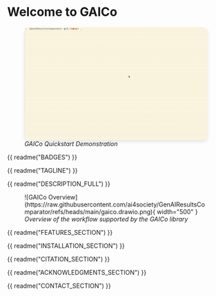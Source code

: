 # Welcome to GAICo

<figure markdown="span">
  <img src="https://raw.githubusercontent.com/ai4society/GenAIResultsComparator/refs/heads/main/quickstart.gif" alt="GIF Showing GAICo's Quickstart" style="display: block; margin: auto; border-radius: 10px; box-shadow: 0 4px 8px rgba(0, 0, 0, 0.1);">
  <figcaption><em>GAICo Quickstart Demonstration</em></figcaption>
</figure>

{{ readme("BADGES") }}

{{ readme("TAGLINE") }}

{{ readme("DESCRIPTION_FULL") }}

<figure markdown="span">
  ![GAICo Overview](https://raw.githubusercontent.com/ai4society/GenAIResultsComparator/refs/heads/main/gaico.drawio.png){ width="500" }
  <figcaption><em>Overview of the workflow supported by the <i>GAICo</i> library</em></figcaption>
</figure>

{{ readme("FEATURES_SECTION") }}

{{ readme("INSTALLATION_SECTION") }}

{{ readme("CITATION_SECTION") }}

{{ readme("ACKNOWLEDGMENTS_SECTION") }}

{{ readme("CONTACT_SECTION") }}
